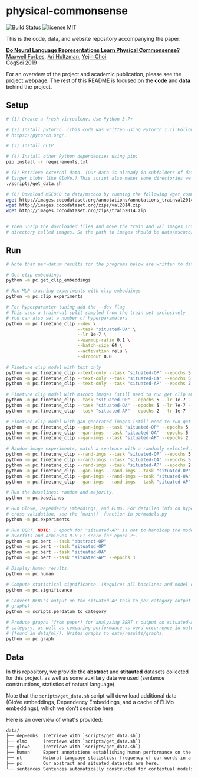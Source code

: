 # physical-commonsense

[![Build Status](https://travis-ci.org/mbforbes/physical-commonsense.svg?branch=master)](https://travis-ci.org/mbforbes/physical-commonsense)
[![license MIT](https://img.shields.io/badge/license-MIT-blue.svg)](https://github.com/mbforbes/physical-commonsense/blob/master/LICENSE.txt)

This is the code, data, and website repository accompanying the paper:

**[Do Neural Language Representations Learn Physical Commonsense?](https://arxiv.org/abs/1908.02899)** <br />
[Maxwell Forbes](http://maxwellforbes.com/), [Ari Holtzman](https://ari-holtzman.github.io/), [Yejin Choi](https://homes.cs.washington.edu/~yejin/) <br />
CogSci 2019

For an overview of the project and academic publication, please see the [project
webpage](https://mbforbes.github.io/physical-commonsense/). The rest of this README is
focused on the **code** and **data** behind the project.

## Setup

```bash
# (1) Create a fresh virtualenv. Use Python 3.7+

# (2) Install pytorch. (This code was written using Pytorch 1.1) Follow directions at
# https://pytorch.org/.

# (3) Install CLIP

# (4) Install other Python dependencies using pip:
pip install -r requirements.txt

# (5) Retrieve external data. (Our data is already in subfolders of data/; this is for
# larger blobs like GloVe.) This script also makes some directories we'll need.
./scripts/get_data.sh

# (6) Download MSCOCO to data/mscoco by running the following wget commands
wget http://images.cocodataset.org/annotations/annotations_trainval2014.zip
wget http://images.cocodataset.org/zips/val2014.zip
wget http://images.cocodataset.org/zips/train2014.zip


# Then unzip the downloaded files and move the train and val images into one 
# directory called images. So the path to images should be data/mscoco/images
```

## Run

```bash
# Note that per-datum results for the programs below are written to data/results/

# Get clip embeddings
python -m pc.get_clip_embeddings

# Run MLP training experiments with clip embeddings
python -m pc.clip_experiments

# For hyperparamter tuning add the --dev flag
# This uses a train/val split sampled from the train set exclusively
# You can also set a number of hyperparameters
python -m pc.finetune_clip --dev \
                           --task "situated-OA" \
                           --lr 1e-7 \
                           --warmup-ratio 0.1 \
                           --batch-size 64 \
                           --activation relu \
                           --dropout 0.0

# Finetune clip model with text only
python -m pc.finetune_clip --text-only --task "situated-OP" --epochs 5 --lr 1e-7 --seed 205
python -m pc.finetune_clip --text-only --task "situated-OA" --epochs 5 --lr 7e-7 --seed 205
python -m pc.finetune_clip --text-only --task "situated-AP" --epochs 2 --lr 1e-7 --seed 205

# Finetune clip model with mscoco images (still need to run get clip embeddings before this)
python -m pc.finetune_clip --task "situated-OP" --epochs 5 --lr 1e-7 --seed 205
python -m pc.finetune_clip --task "situated-OA" --epochs 5 --lr 7e-7 --seed 205
python -m pc.finetune_clip --task "situated-AP" --epochs 2 --lr 1e-7 --seed 205 

# Finetune clip model with gan generated images (still need to run get clip embeddings before this)
python -m pc.finetune_clip --gan-imgs --task "situated-OP" --epochs 5 --lr 1e-7 --seed 205
python -m pc.finetune_clip --gan-imgs --task "situated-OA" --epochs 5 --lr 7e-7 --seed 205
python -m pc.finetune_clip --gan-imgs --task "situated-AP" --epochs 2 --lr 1e-7 --seed 205

# Random image experiments, match a sentence with a randomly selected image instead of the corresponding one
python -m pc.finetune_clip --rand-imgs --task "situated-OP" --epochs 5 --lr 1e-7 --seed 205
python -m pc.finetune_clip --rand-imgs --task "situated-OA" --epochs 5 --lr 7e-7 --seed 205
python -m pc.finetune_clip --rand-imgs --task "situated-AP" --epochs 2 --lr 1e-7 --seed 205
python -m pc.finetune_clip --gan-imgs --rand-imgs --task "situated-OP" --epochs 5 --lr 1e-7 --seed 205
python -m pc.finetune_clip --gan-imgs --rand-imgs --task "situated-OA" --epochs 5 --lr 5e-7 --seed 205
python -m pc.finetune_clip --gan-imgs --rand-imgs --task "situated-AP" --epochs 2 --lr 1e-7 --seed 205

# Run the baselines: random and majority.
python -m pc.baselines

# Run GloVe, Dependency Embeddings, and ELMo. For detailed info on hyperparameters and
# cross validation, see the `main()` function in pc/models.py
python -m pc.experiments

# Run BERT. NOTE: 1 epoch for "situated-AP" is not to handicap the model; rather, it
# overfits and achieves 0.0 F1 score for epoch 2+.
python -m pc.bert --task "abstract-OP"
python -m pc.bert --task "situated-OP"
python -m pc.bert --task "situated-OA"
python -m pc.bert --task "situated-AP" --epochs 1

# Display human results.
python -m pc.human

# Compute statistical significance. (Requires all baselines and model output.)
python -m pc.significance

# Convert BERT's output on the situated-AP task to per-category output (for making
# graphs).
python -m scripts.perdatum_to_category

# Produce graphs (from paper) for analyzing BERT's output on situated-AP task per-
# category, as well as comparing performance vs word occurrence in natural language
# (found in data/nl/). Writes graphs to data/results/graphs.
python -m pc.graph
```

## Data

In this repository, we provide the **abstract** and **stitauted** datasets collected for
this project, as well as some auxillary data we used (sentence constructions, statistics
of natural language).

Note that the `scripts/get_data.sh` script will download additional data (GloVe
embeddings, Dependency Embeddings, and a cache of ELMo embeddings), which we don't
describe here.

Here is an overview of what's provided:

```txt
data/
├── dep-embs  (retrieve with `scripts/get_data.sh`)
├── elmo      (retrieve with `scripts/get_data.sh`)
├── glove     (retrieve with `scripts/get_data.sh`)
├── human     Expert annotations establishing human performance on the task.
├── nl        Natural language statistics: frequency of our words in a large corpus.
├── pc        Our abstract and situated datasets are here.
└── sentences Sentences automatically constructed for contextual models (ELMo, BERT).
```
